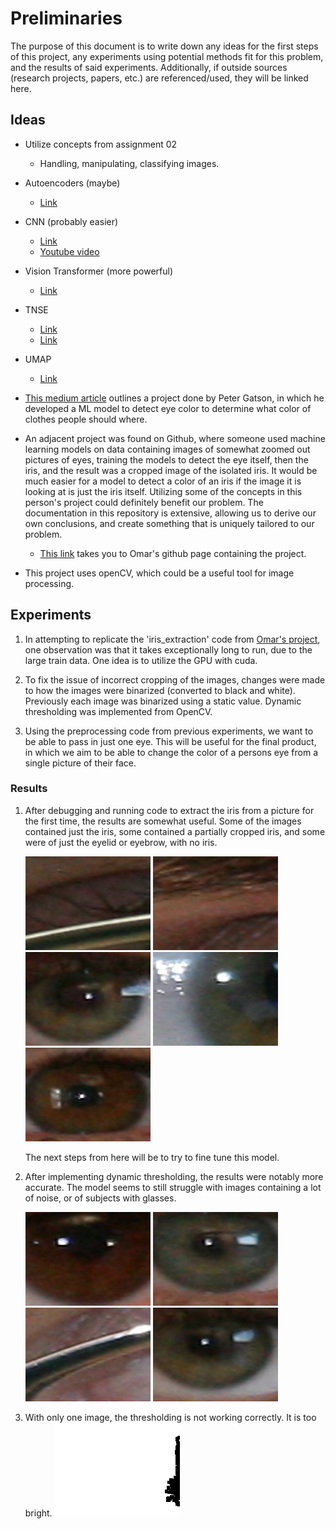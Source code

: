 # Preliminaries

The purpose of this document is to write down any ideas for the first steps of this project, any experiments using potential methods fit for this problem, 
and the results of said experiments. Additionally, if outside sources (research projects, papers, etc.) are referenced/used, they will be linked here.

## Ideas

- Utilize concepts from assignment 02
  - Handling, manipulating, classifying images.
- Autoencoders (maybe)
  - [Link](https://www.jeremyjordan.me/autoencoders/)
- CNN (probably easier)
  - [Link](https://www.geeksforgeeks.org/convolutional-neural-network-cnn-in-machine-learning/)
  - [Youtube video](https://www.youtube.com/watch?v=U1toUkZw6VI)
- Vision Transformer (more powerful)
  - [Link](https://viso.ai/deep-learning/vision-transformer-vit/)
- TNSE
  - [Link](https://www.datacamp.com/tutorial/introduction-t-sne)
  - [Link](https://medium.com/@sachinsoni600517/mastering-t-sne-t-distributed-stochastic-neighbor-embedding-0e365ee898ea)
- UMAP
  - [Link](https://umap-learn.readthedocs.io/en/latest/)
- [This medium article](https://medium.com/@peter.gaston/iris-color-detection-using-fast-ai-826d1900bcf0) outlines a project done by Peter Gatson, in which he developed a ML model to detect eye color to determine what color of clothes people should where.
- An adjacent project was found on Github, where someone used machine learning models on data containing images of somewhat zoomed out pictures of eyes, 
training the models to detect the eye itself, then the iris, and the result was a cropped image of the isolated iris. It would be much easier for a 
model to detect a color of an iris if the image it is looking at is just the iris itself. Utilizing some of the concepts in this person's project could
definitely benefit our problem. The documentation in this repository is extensive, allowing us to derive our own conclusions, and create something that is 
uniquely tailored to our problem.
  - [This link](https://github.com/OmarMedhat22/Iris-Recognition-on-Ubiris-v2?tab=readme-ov-file) takes you to Omar's github page containing the project.

- This project uses openCV, which could be a useful tool for image processing.

## Experiments

1. In attempting to replicate the 'iris_extraction' code from [Omar's project](https://github.com/OmarMedhat22/Iris-Recognition-on-Ubiris-v2?tab=readme-ov-file), 
   one observation was that it takes exceptionally long to run, due to the large train data. One idea is to utilize the GPU with cuda.

2. To fix the issue of incorrect cropping of the images, changes were made to how the images were binarized (converted to black and white). Previously each image 
   was binarized using a static value. Dynamic thresholding was implemented from OpenCV.

3. Using the preprocessing code from previous experiments, we want to be able to pass in just one eye. This will be useful for the final product, in which we aim 
   to be able to change the color of a persons eye from a single picture of their face.

### Results

1. After debugging and running code to extract the iris from a picture for the first time, the results are somewhat useful. Some of the images contained just the 
   iris, some contained a partially cropped iris, and some were of just the eyelid or eyebrow, with no iris.

   ![](../iris.1.5.jpg) ![](../iris1.2.jpg) ![](../iris1.3.jpg) ![](../iris1.4.jpg) ![](../iris1.1.jpg)

   The next steps from here will be to try to fine tune this model.

2. After implementing dynamic thresholding, the results were notably more accurate. The model seems to still struggle with images containing a lot of noise, or of     subjects with glasses.

   ![](../iris2.1.jpg) ![](../iris2.2.jpg) ![](../iris2.3.jpg) ![](../iris2.4.jpg)

3. With only one image, the thresholding is not working correctly. It is too bright.
![](../SingleThreshold1.0.jpg)

